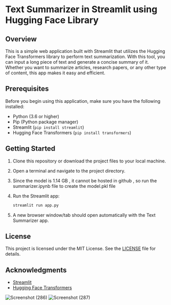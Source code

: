 
# Text Summarizer in Streamlit using Hugging Face Library

## Overview

This is a simple web application built with Streamlit that utilizes the Hugging Face Transformers library to perform text summarization. With this tool, you can input a long piece of text and generate a concise summary of it. Whether you want to summarize articles, research papers, or any other type of content, this app makes it easy and efficient.


## Prerequisites

Before you begin using this application, make sure you have the following installed:

- Python (3.6 or higher)
- Pip (Python package manager)
- Streamlit (`pip install streamlit`)
- Hugging Face Transformers (`pip install transformers`)

## Getting Started

1. Clone this repository or download the project files to your local machine.

2. Open a terminal and navigate to the project directory.

3. Since the model is 1.14 GB , it cannot be hosted in github , so run the summarizer.ipynb file to create the model.pkl file

4. Run the Streamlit app:

   ```bash
   streamlit run app.py
   ```

5. A new browser window/tab should open automatically with the Text Summarizer app.


## License

This project is licensed under the MIT License. See the [LICENSE](LICENSE) file for details.

## Acknowledgments

- [Streamlit](https://streamlit.io/)
- [Hugging Face Transformers](https://huggingface.co/transformers/)


![Screenshot (286)](https://github.com/avd1729/Text-Summarization/assets/94891044/f9f7816d-3693-4852-915e-ab7c9d5b3f68)
![Screenshot (287)](https://github.com/avd1729/Text-Summarization/assets/94891044/8d8a2710-7b53-4e56-9c51-895a1a58e1ca)
